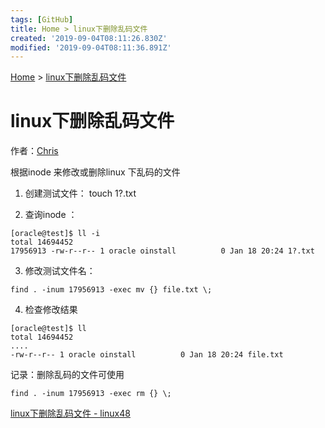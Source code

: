 ```yaml
---
tags: [GitHub]
title: Home > linux下删除乱码文件
created: '2019-09-04T08:11:26.830Z'
modified: '2019-09-04T08:11:36.891Z'
---
```


[Home](http://linux48.com/index.html) > [linux下删除乱码文件](http://linux48.com/2015-01-06-linux-rm-luanma.html)

# linux下删除乱码文件

作者：[Chris](http://linux48.com)

根据inode 来修改或删除linux 下乱码的文件

1.  创建测试文件：
    touch 1?.txt

2.  查询inode ：

```
[oracle@test]$ ll -i
total 14694452
17956913 -rw-r--r-- 1 oracle oinstall          0 Jan 18 20:24 1?.txt

```

3.  修改测试文件名：

```
find . -inum 17956913 -exec mv {} file.txt \;

```

4.  检查修改结果

```
[oracle@test]$ ll
total 14694452
....
-rw-r--r-- 1 oracle oinstall          0 Jan 18 20:24 file.txt

```

记录：删除乱码的文件可使用

```
find . -inum 17956913 -exec rm {} \;
```

[linux下删除乱码文件 - linux48](http://linux48.com/2015-01-06-linux-rm-luanma.html)

